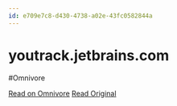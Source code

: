 ```yaml
---
id: e709e7c8-d430-4738-a02e-43fc0582844a
---
```


# youtrack.jetbrains.com
#Omnivore

[Read on Omnivore](https://omnivore.app/me/https-youtrack-jetbrains-com-issue-ijpl-156208-1903e61f366)
[Read Original](https://youtrack.jetbrains.com/issue/IJPL-156208)


